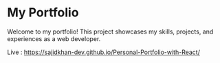 # My Portfolio
Welcome to my portfolio! This project showcases my skills, projects, and experiences as a web developer.

Live : https://sajidkhan-dev.github.io/Personal-Portfolio-with-React/
